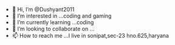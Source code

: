 - 👋 Hi, I’m @Dushyant2011
- 👀 I’m interested in ...coding and gaming
- 🌱 I’m currently learning ...coding
- 💞️ I’m looking to collaborate on ...
- 📫 How to reach me ...I live in sonipat,sec-23 hno.625,haryana

<!---
Dushyant2011/Dushyant2011 is a ✨ special ✨ repository because its `README.md` (this file) appears on your GitHub profile.
You can click the Preview link to take a look at your changes.
--->
